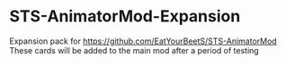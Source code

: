 # STS-AnimatorMod-Expansion

Expansion pack for https://github.com/EatYourBeetS/STS-AnimatorMod
These cards will be added to the main mod after a period of testing
